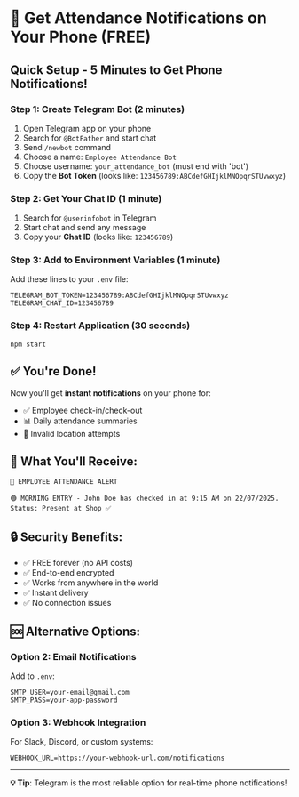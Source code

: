 # 📱 Get Attendance Notifications on Your Phone (FREE)

## Quick Setup - 5 Minutes to Get Phone Notifications!

### Step 1: Create Telegram Bot (2 minutes)
1. Open Telegram app on your phone
2. Search for `@BotFather` and start chat
3. Send `/newbot` command
4. Choose a name: `Employee Attendance Bot`
5. Choose username: `your_attendance_bot` (must end with 'bot')
6. Copy the **Bot Token** (looks like: `123456789:ABCdefGHIjklMNOpqrSTUvwxyz`)

### Step 2: Get Your Chat ID (1 minute)
1. Search for `@userinfobot` in Telegram
2. Start chat and send any message
3. Copy your **Chat ID** (looks like: `123456789`)

### Step 3: Add to Environment Variables (1 minute)
Add these lines to your `.env` file:

```
TELEGRAM_BOT_TOKEN=123456789:ABCdefGHIjklMNOpqrSTUvwxyz
TELEGRAM_CHAT_ID=123456789
```

### Step 4: Restart Application (30 seconds)
```
npm start
```

## ✅ You're Done! 

Now you'll get **instant notifications** on your phone for:
- ✅ Employee check-in/check-out
- 📊 Daily attendance summaries
- 🚨 Invalid location attempts

## 📱 What You'll Receive:

```
🏢 EMPLOYEE ATTENDANCE ALERT

🟢 MORNING ENTRY - John Doe has checked in at 9:15 AM on 22/07/2025. Status: Present at Shop ✅
```

## 🔒 Security Benefits:
- ✅ FREE forever (no API costs)
- ✅ End-to-end encrypted
- ✅ Works from anywhere in the world
- ✅ Instant delivery
- ✅ No connection issues

## 🆘 Alternative Options:

### Option 2: Email Notifications
Add to `.env`:
```
SMTP_USER=your-email@gmail.com
SMTP_PASS=your-app-password
```

### Option 3: Webhook Integration
For Slack, Discord, or custom systems:
```
WEBHOOK_URL=https://your-webhook-url.com/notifications
```

---
**💡 Tip**: Telegram is the most reliable option for real-time phone notifications!
